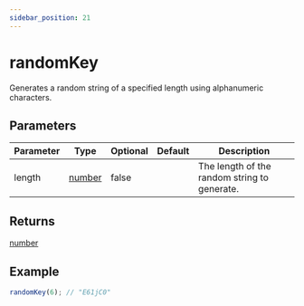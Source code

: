 ```yaml
---
sidebar_position: 21
---
```


# randomKey

Generates a random string of a specified length using alphanumeric characters.

## Parameters

| Parameter | Type                                                                                              | Optional | Default | Description                                  |
| --------- | ------------------------------------------------------------------------------------------------- | -------- | ------- | -------------------------------------------- |
| length    | [number](https://developer.mozilla.org/en-US/docs/Web/JavaScript/Reference/Global_Objects/Number) | false    |         | The length of the random string to generate. |

## Returns

[number](https://developer.mozilla.org/en-US/docs/Web/JavaScript/Reference/Global_Objects/Number)

## Example

```js
randomKey(6); // "E61jC0"
```
